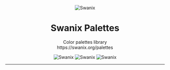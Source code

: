 <p align="center">
    <img alt="Swanix" title="Swanix Palettes" src="https://swanix.org/assets/images/apple-touch-icon.png">
</p>
<h1 align="center"> Swanix Palettes </h1>
<p align="center">
    Color palettes library <br>
    https://swanix.org/palettes
</p>

<p align="center">
    <img alt="Swanix" title="Swanix Brand" src="https://img.shields.io/badge/status-beta-mediumpurple">
    <img alt="Swanix" title="Swanix Brand" src="https://img.shields.io/badge/version-v0.1.0-blue">
    <img alt="Swanix" title="Swanix Brand" src="https://img.shields.io/github/license/swanix/ui?color=blue">
</p>

---
